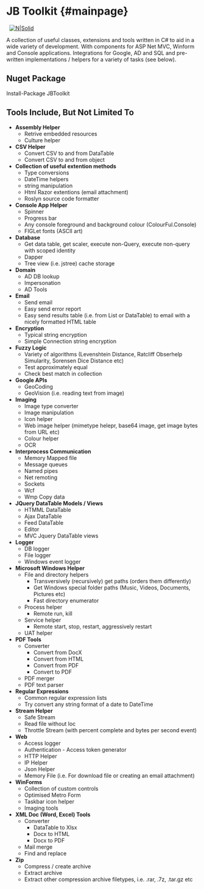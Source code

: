 ﻿# JB Toolkit	{#mainpage}
&nbsp;
[![N|Solid](https://portfolio.jb-net.co.uk/shared/Logo-Only-100px.png)](https://github.com/jamesbrindle/JB.Toolkit)

A collection of useful classes, extensions and tools written in C# to aid in a wide variety of development. With components for ASP Net MVC, Winform and Console applications. Integrations for Google, AD and SQL and pre-written implementations / helpers for a variety of tasks (see below).
&nbsp;
&nbsp;

## Nuget Package

Install-Package JBToolkit
&nbsp;
&nbsp;

## Tools Include, But Not Limited To

* **Assembly Helper**
	* Retrive embedded resources
	* Culture helper
* **CSV Helper**
	* Convert CSV to and from DataTable
	* Convert CSV to and from object
* **Collection of useful extention methods**
	* Type conversions
	* DateTime helpers
	* string manipulation
	* Html Razor extentions (email attachment)
	* Roslyn source code formatter
* **Console App Helper**
	* Spinner
	* Progress bar
	* Any console foreground and background colour (ColourFul.Console)
	* FIGLet fonts (ASCII art)
* **Database**
	* Get data table, get scaler, execute non-Query, execute non-query with scoped identity
	* Dapper
	* Tree view (i.e. jstree) cache storage
* **Domain**
    * AD DB lookup
    * Impersonation
    * AD Tools
* **Email**
    * Send email
    * Easy send error report
    * Easy send results table (i.e. from List or DataTable) to email with a nicely formatted HTML table
* **Encryption**
	* Typical string encryption
	* Simple Connection string encryption
* **Fuzzy Logic**
	* Variety of algorithms (Levenshtein Distance, Ratcliff Obserhelp Simularity, Sorensen Dice Distance etc)
	* Test approximately equal
	* Check best match in collection
* **Google APIs**
	* GeoCoding
	* GeoVision (i.e. reading text from image)
* **Imaging**
	* Image type converter
	* Image manipulation
	* Icon helper
	* Web image helper (mimetype helepr, base64 image, get image bytes from URL etc)
	* Colour helper
	* OCR
* **Interprocess Communication**
	* Memory Mapped file
	* Message queues
	* Named pipes
	* Net remoting
	* Sockets
	* Wcf
	* Wmp Copy data
* **JQuery DataTable Models / Views**
    * HTMML DataTable
    * Ajax DataTable
    * Feed DataTable
    * Editor
    * MVC Jquery DataTable views
* **Logger**
	* DB logger
	* File logger
	* Windows event logger
* **Microsoft Windows Helper**
	* File and directory helpers
		* Transversively (recursively) get paths (orders them differently)
		* Get Windows special folder paths (Music, Videos, Documents, Pictures etc)
		* Fast directory enumerator
	* Process helper
		* Remote run, kill
	* Service helper
		* Remote start, stop, restart, aggressively restart
	* UAT helper
* **PDF Tools**
	* Converter
		* Convert from DocX
		* Convert from HTML
		* Convert from PDF
		* Convert to PDF
	* PDF merger
	* PDF text parser
* **Regular Expressions**
	* Common regular expression lists
	* Try convert any string format of a date to DateTime
* **Stream Helper**
	* Safe Stream
	* Read file without loc
	* Throttle Stream (with percent complete and bytes per second event)
* **Web**
    *  Access logger
    * Authentication - Access token generator
	* HTTP Helper
	* IP Helper
	* Json Helper
	* Memory File (i.e. For download file or creating an email attachment)
* **WinForms**
	* Collection of custom controls
	* Optimised Metro Form
	* Taskbar icon helper
	* Imaging tools
* **XML Doc (Word, Excel) Tools**
	* Converter
		* DataTable to Xlsx
		* Docx to HTML
		* Docx to PDF
	* Mail merge
	* Find and replace
* **Zip**
	* Compress / create archive
	* Extract archive
	* Extract other compression archive filetypes, i.e. .rar, .7z, .tar.gz etc